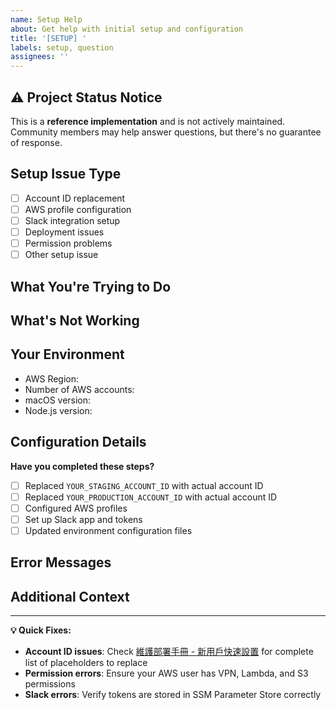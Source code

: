 ```yaml
---
name: Setup Help
about: Get help with initial setup and configuration
title: '[SETUP] '
labels: setup, question
assignees: ''
---
```


## ⚠️ Project Status Notice
This is a **reference implementation** and is not actively maintained. Community members may help answer questions, but there's no guarantee of response.

## Setup Issue Type
- [ ] Account ID replacement
- [ ] AWS profile configuration
- [ ] Slack integration setup
- [ ] Deployment issues
- [ ] Permission problems
- [ ] Other setup issue

## What You're Trying to Do
<!-- Describe what you're trying to set up -->

## What's Not Working
<!-- Describe the specific error or issue -->

## Your Environment
- AWS Region: 
- Number of AWS accounts: 
- macOS version:
- Node.js version:

## Configuration Details
**Have you completed these steps?**
- [ ] Replaced `YOUR_STAGING_ACCOUNT_ID` with actual account ID
- [ ] Replaced `YOUR_PRODUCTION_ACCOUNT_ID` with actual account ID  
- [ ] Configured AWS profiles
- [ ] Set up Slack app and tokens
- [ ] Updated environment configuration files

## Error Messages
<!-- Paste any error messages you're seeing -->

## Additional Context
<!-- Any other context about your setup -->

---
**💡 Quick Fixes:**
- **Account ID issues**: Check [維護部署手冊 - 新用戶快速設置](../../docs/maintenance-deployment-manual.md#新用戶快速設置) for complete list of placeholders to replace
- **Permission errors**: Ensure your AWS user has VPN, Lambda, and S3 permissions
- **Slack errors**: Verify tokens are stored in SSM Parameter Store correctly
